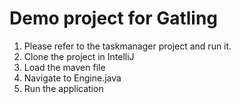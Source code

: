 # Demo project for Gatling

1. Please refer to the taskmanager project and run it.
2. Clone the project in IntelliJ
3. Load the maven file
4. Navigate to Engine.java
5. Run the application
